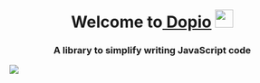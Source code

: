 <h1 align="center">Welcome to<a href="https://daniilshat.ru/" target="_blank"> Dopio</a> 
<img src="https://github.com/blackcater/blackcater/raw/main/images/Hi.gif" height="32"/></h1>
<h3 align="center">A library to simplify writing JavaScript code</h3>
<img src="https://readme-typing-svg.herokuapp.com/?size=24&center=true&lines=Fast%2C+high+quality%2C+functional;Make+your+code+productive">

